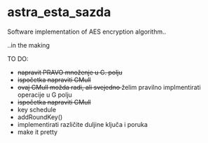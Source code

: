 # astra_esta_sazda
Software implementation of AES encryption algorithm..

..in the making

TO DO:
  - <s>napravit PRAVO množenje u G. polju</s>
  - <s>ispočetka napraviti GMull</s>
  - <s>ovaj GMull možda radi, ali svejedno </s>želim pravilno implmentirati operacije u G polju
  - <s>ispočetka napraviti GMull</s>
  - key schedule
  - addRoundKey()
  - implementirati različite duljine ključa i poruka
  - make it pretty

